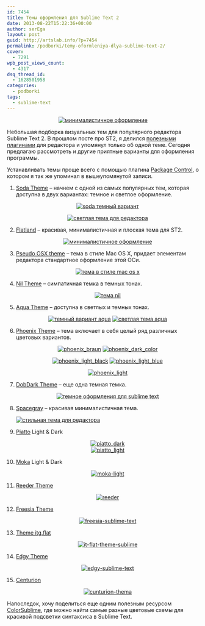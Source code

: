 ```yaml
---
id: 7454
title: Темы оформления для Sublime Text 2
date: 2013-08-22T15:22:36+00:00
author: serEga
layout: post
guid: http://artslab.info/?p=7454
permalink: /podborki/temy-oformleniya-dlya-sublime-text-2/
cover:
  - 7291
wpb_post_views_count:
  - 4317
dsq_thread_id:
  - 1628501958
categories:
  - podborki
tags:
  - sublime-text
---
```

<center>
  <a href="{{site.img_cdn}}/flatland_st2.png" data-lightbox="sublime-themes"><img src="{{site.img_cdn}}/flatland_st2-300x218.png" alt="минималистичное оформление" class="aligncenter size-medium wp-image-7469" srcset="{{site.img_cdn}}/flatland_st2-300x218.png 300w, {{site.img_cdn}}/flatland_st2.png 850w" sizes="(max-width: 300px) 100vw, 300px" /></a>
</center>

Небольшая подборка визуальных тем для популярного редактора Sublime Text 2. В прошлом посте про ST2, я делился [полезными плагинами](http://artslab.info/podborki/moj-top-10-plaginov-dlya-sublime-text-2/ "Мой топ-10 плагинов для Sublime Text 2") для редактора и упомянул только об одной теме. Сегодня предлагаю рассмотреть и другие приятные варианты для оформления программы.

<!--more-->

Устанавливать темы проще всего с помощью плагина <a href="https://sublime.wbond.net/installation" target="_blank">Package Control</a>, о котором я так же упоминал в вышеупомянутой записи.

1. <a href="https://github.com/buymeasoda/soda-theme" target="_blank">Soda Theme</a> &#8211; начнем с одной из самых популярных тем, которая доступна в двух вариантах: темное и светлое оформление.

    <center>
      <a href="{{site.img_cdn}}/soda_dark_theme.png" data-lightbox="sublime-themes"><img src="{{site.img_cdn}}/soda_dark_theme-300x224.png" alt="soda темный вариант" class="aligncenter size-medium wp-image-7470" srcset="{{site.img_cdn}}/soda_dark_theme-300x224.png 300w, {{site.img_cdn}}/soda_dark_theme.png 850w" sizes="(max-width: 300px) 100vw, 300px" /></a>

      <a href="{{site.img_cdn}}/soda_light_sublime_text.png" data-lightbox="sublime-themes"><img src="{{site.img_cdn}}/soda_light_sublime_text-300x224.png" alt="светлая тема для редактора" class="aligncenter size-medium wp-image-7471" srcset="{{site.img_cdn}}/soda_light_sublime_text-300x224.png 300w, {{site.img_cdn}}/soda_light_sublime_text.png 850w" sizes="(max-width: 300px) 100vw, 300px" /></a>
    </center>

2. <a href="https://github.com/thinkpixellab/flatland" target="_blank">Flatland</a> &#8211; красивая, минималистичная и плоская тема для ST2.

    <center>
      <a href="{{site.img_cdn}}/flatland_st2.png" data-lightbox="sublime-themes"><img src="{{site.img_cdn}}/flatland_st2-300x218.png" alt="минималистичное оформление" class="aligncenter size-medium wp-image-7469" srcset="{{site.img_cdn}}/flatland_st2-300x218.png 300w, {{site.img_cdn}}/flatland_st2.png 850w" sizes="(max-width: 300px) 100vw, 300px" /></a>
    </center>

3. <a href="https://github.com/raik/st2-pseudo-osx-theme" target="_blank">Pseudo OSX theme</a> &#8211; тема в стиле Mac OS X, придает элементам редактора стандартное оформление этой ОСи.

    <center>
      <a href="{{site.img_cdn}}/pseudo_osx_theme.png" data-lightbox="sublime-themes"><img src="{{site.img_cdn}}/pseudo_osx_theme-300x227.png" alt="тема в стиле mac os x" class="aligncenter size-medium wp-image-7455" srcset="{{site.img_cdn}}/pseudo_osx_theme-300x227.png 300w, {{site.img_cdn}}/pseudo_osx_theme.png 859w" sizes="(max-width: 300px) 100vw, 300px" /></a>
    </center>

4. <a href="https://github.com/nilium/st2-nil-theme" target="_blank">Nil Theme</a> &#8211; симпатичная темка в темных тонах.

    <center>
      <a href="{{site.img_cdn}}/nil_sublime.png" data-lightbox="sublime-themes"><img src="{{site.img_cdn}}/nil_sublime-300x240.png" alt="тема nil" class="aligncenter size-medium wp-image-7456" srcset="{{site.img_cdn}}/nil_sublime-300x240.png 300w, {{site.img_cdn}}/nil_sublime-1024x819.png 1024w" sizes="(max-width: 300px) 100vw, 300px" /></a>
    </center>

5. <a href="https://github.com/cafarm/aqua-theme" target="_blank">Aqua Theme</a> &#8211; доступна в светлых и темных тонах.

    <center>
      <a href="{{site.img_cdn}}/ProKit.png" data-lightbox="sublime-themes"><img src="{{site.img_cdn}}/ProKit-300x202.png" alt="темный вариант aqua" class="aligncenter size-medium wp-image-7457" srcset="{{site.img_cdn}}/ProKit-300x202.png 300w, {{site.img_cdn}}/ProKit.png 842w" sizes="(max-width: 300px) 100vw, 300px" /></a> <a href="{{site.img_cdn}}/AppKit.png" data-lightbox="sublime-themes"><img src="{{site.img_cdn}}/AppKit-300x202.png" alt="светлая тема aqua" class="aligncenter size-medium wp-image-7458" srcset="{{site.img_cdn}}/AppKit-300x202.png 300w, {{site.img_cdn}}/AppKit.png 842w" sizes="(max-width: 300px) 100vw, 300px" /></a>
    </center>

6. <a href="https://github.com/netatoo/phoenix-theme" target="_blank">Phoenix Theme</a> &#8211; тема включает в себя целый ряд различных цветовых вариантов.

    <center>
      <a href="{{site.img_cdn}}/phoenix_braun.png" data-lightbox="sublime-themes"><img src="{{site.img_cdn}}/phoenix_braun-300x209.png" alt="phoenix_braun" class="aligncenter size-medium wp-image-7459" srcset="{{site.img_cdn}}/phoenix_braun-300x209.png 300w, {{site.img_cdn}}/phoenix_braun.png 850w" sizes="(max-width: 300px) 100vw, 300px" /></a> <a href="{{site.img_cdn}}/phoenix_dark_color.png" data-lightbox="sublime-themes"><img src="{{site.img_cdn}}/phoenix_dark_color-300x209.png" alt="phoenix_dark_color" class="aligncenter size-medium wp-image-7460" srcset="{{site.img_cdn}}/phoenix_dark_color-300x209.png 300w, {{site.img_cdn}}/phoenix_dark_color.png 850w" sizes="(max-width: 300px) 100vw, 300px" /></a>

      <a href="{{site.img_cdn}}/phoenix_light_black.png" data-lightbox="sublime-themes"><img src="{{site.img_cdn}}/phoenix_light_black-300x154.png" alt="phoenix_light_black" class="aligncenter size-medium wp-image-7461" srcset="{{site.img_cdn}}/phoenix_light_black-300x154.png 300w, {{site.img_cdn}}/phoenix_light_black.png 850w" sizes="(max-width: 300px) 100vw, 300px" /></a> <a href="{{site.img_cdn}}/phoenix_light_blue.png" data-lightbox="sublime-themes"><img src="{{site.img_cdn}}/phoenix_light_blue-300x154.png" alt="phoenix_light_blue" class="aligncenter size-medium wp-image-7462" srcset="{{site.img_cdn}}/phoenix_light_blue-300x154.png 300w, {{site.img_cdn}}/phoenix_light_blue.png 850w" sizes="(max-width: 300px) 100vw, 300px" /></a>

      <a href="{{site.img_cdn}}/phoenix_light.png" data-lightbox="sublime-themes"><img src="{{site.img_cdn}}/phoenix_light-300x154.png" alt="phoenix_light" class="aligncenter size-medium wp-image-7463" srcset="{{site.img_cdn}}/phoenix_light-300x154.png 300w, {{site.img_cdn}}/phoenix_light.png 850w" sizes="(max-width: 300px) 100vw, 300px" /></a>
    </center>

7. <a href="https://github.com/charlesroper/DobDark-Theme" target="_blank">DobDark Theme</a> &#8211; еще одна темная темка.

    <center>
      <a href="{{site.img_cdn}}/dobtheme_st2.png" data-lightbox="sublime-themes"><img src="{{site.img_cdn}}/dobtheme_st2-300x298.png" alt="темное оформления для sublime text" class="aligncenter size-medium wp-image-7468" srcset="{{site.img_cdn}}/dobtheme_st2-300x298.png 300w, {{site.img_cdn}}/dobtheme_st2-100x100.png 100w, {{site.img_cdn}}/dobtheme_st2.png 833w" sizes="(max-width: 300px) 100vw, 300px" /></a>
    </center>

8. <a href="http://kkga.github.io/spacegray/">Spacegray</a> &#8211; красивая минималистичная тема.

    <a href="{{site.img_cdn}}/spacegray-sublime.png" data-lightbox="sublime-themes"><img src="{{site.img_cdn}}/spacegray-sublime-300x186.png" alt="стильная тема для редактора" class="aligncenter size-medium wp-image-7986" srcset="{{site.img_cdn}}/spacegray-sublime-300x186.png 300w, {{site.img_cdn}}/spacegray-sublime-1024x636.png 1024w, {{site.img_cdn}}/spacegray-sublime.png 1191w" sizes="(max-width: 300px) 100vw, 300px" /></a>

9. <a href="https://github.com/samuelrafo/piatto">Piatto</a> Light & Dark

    <center>
      <a href="{{site.img_cdn}}/piatto_dark.png" data-lightbox="sublime-themes"><img src="{{site.img_cdn}}/piatto_dark-300x201.png" alt="piatto_dark" class="aligncenter size-medium wp-image-8168" srcset="{{site.img_cdn}}/piatto_dark-300x201.png 300w, {{site.img_cdn}}/piatto_dark.png 842w" sizes="(max-width: 300px) 100vw, 300px" /></a><br /> <a href="{{site.img_cdn}}/piatto_light.png"><img src="{{site.img_cdn}}/piatto_light-300x201.png" alt="piatto_light" class="aligncenter size-medium wp-image-8161" srcset="{{site.img_cdn}}/piatto_light-300x201.png 300w, {{site.img_cdn}}/piatto_light.png 842w" sizes="(max-width: 300px) 100vw, 300px" /></a>
    </center>

10. <a href="https://github.com/aldomann/sublime-moka">Moka</a> Light & Dark

    <center>
      <a href="{{site.img_cdn}}/moka-light.png" data-lightbox="sublime-themes"><img src="{{site.img_cdn}}/moka-light-300x198.png" alt="moka-light" class="aligncenter size-medium wp-image-8162" srcset="{{site.img_cdn}}/moka-light-300x198.png 300w, {{site.img_cdn}}/moka-light-900x594.png 900w, {{site.img_cdn}}/moka-light.png 940w" sizes="(max-width: 300px) 100vw, 300px" /></a>
    </center>

11. <a href="https://github.com/hyspace/st2-reeder-theme">Reeder Theme</a>

    <center>
      <a href="{{site.img_cdn}}/reeder.png" data-lightbox="sublime-themes"><img src="{{site.img_cdn}}/reeder-300x227.png" alt="reeder" class="aligncenter size-medium wp-image-8165" srcset="{{site.img_cdn}}/reeder-300x227.png 300w, {{site.img_cdn}}/reeder-1024x778.png 1024w, {{site.img_cdn}}/reeder-900x683.png 900w, {{site.img_cdn}}/reeder.png 1083w" sizes="(max-width: 300px) 100vw, 300px" /></a>
    </center>

12. <a href="https://github.com/nilium/st-theme-freesia">Freesia Theme</a>

    <center>
      <a href="{{site.img_cdn}}/freesia-sublime-text.png" data-lightbox="sublime-themes"><img src="{{site.img_cdn}}/freesia-sublime-text-300x187.png" alt="freesia-sublime-text" class="aligncenter size-medium wp-image-8163" srcset="{{site.img_cdn}}/freesia-sublime-text-300x187.png 300w, {{site.img_cdn}}/freesia-sublime-text-1024x639.png 1024w, {{site.img_cdn}}/freesia-sublime-text-900x562.png 900w" sizes="(max-width: 300px) 100vw, 300px" /></a>
    </center>

13. <a href="https://github.com/itsthatguy/theme-itg-flat">Theme itg.flat</a>

    <center>
      <a href="{{site.img_cdn}}/it-flat-theme-sublime.jpg" data-lightbox="sublime-themes"><img src="{{site.img_cdn}}/it-flat-theme-sublime-300x190.jpg" alt="it-flat-theme-sublime" class="aligncenter size-medium wp-image-8167" srcset="{{site.img_cdn}}/it-flat-theme-sublime-300x190.jpg 300w, {{site.img_cdn}}/it-flat-theme-sublime-1024x651.jpg 1024w, {{site.img_cdn}}/it-flat-theme-sublime-900x572.jpg 900w" sizes="(max-width: 300px) 100vw, 300px" /></a>
    </center>

14. <a href="https://github.com/soyrex/sublime-theme-edgy">Edgy Theme</a>

    <center>
      <a href="{{site.img_cdn}}/edgy-sublime-text.png" data-lightbox="sublime-themes"><img src="{{site.img_cdn}}/edgy-sublime-text-300x195.png" alt="edgy-sublime-text" class="aligncenter size-medium wp-image-8166" srcset="{{site.img_cdn}}/edgy-sublime-text-300x195.png 300w, {{site.img_cdn}}/edgy-sublime-text-1024x667.png 1024w, {{site.img_cdn}}/edgy-sublime-text-900x586.png 900w, {{site.img_cdn}}/edgy-sublime-text.png 1438w" sizes="(max-width: 300px) 100vw, 300px" /></a>
    </center>

15. <a href="https://github.com/allanhortle/Centurion">Centurion</a>

    <center>
      <a href="{{site.img_cdn}}/cunturion-thema.png" data-lightbox="sublime-themes"><img src="{{site.img_cdn}}/cunturion-thema-300x229.png" alt="cunturion-thema" class="aligncenter size-medium wp-image-8164" srcset="{{site.img_cdn}}/cunturion-thema-300x229.png 300w, {{site.img_cdn}}/cunturion-thema-1024x784.png 1024w, {{site.img_cdn}}/cunturion-thema-900x689.png 900w, {{site.img_cdn}}/cunturion-thema.png 1182w" sizes="(max-width: 300px) 100vw, 300px" /></a>
    </center>

Напоследок, хочу поделиться еще одним полезным ресурсом <a href="http://colorsublime.com/" title="Цветовые схемы для редактора" target="_blank">ColorSublime</a>, где можно найти самые разные цветовые схемы для красивой подсветки синтаксиса в Sublime Text.
